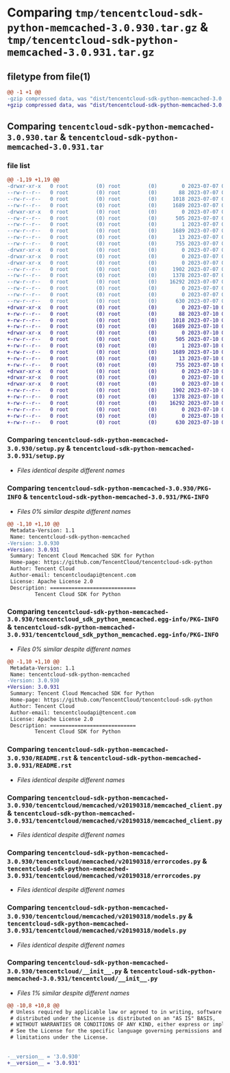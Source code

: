 # Comparing `tmp/tencentcloud-sdk-python-memcached-3.0.930.tar.gz` & `tmp/tencentcloud-sdk-python-memcached-3.0.931.tar.gz`

## filetype from file(1)

```diff
@@ -1 +1 @@
-gzip compressed data, was "dist/tencentcloud-sdk-python-memcached-3.0.930.tar", last modified: Fri Jul  7 00:27:31 2023, max compression
+gzip compressed data, was "dist/tencentcloud-sdk-python-memcached-3.0.931.tar", last modified: Mon Jul 10 00:44:02 2023, max compression
```

## Comparing `tencentcloud-sdk-python-memcached-3.0.930.tar` & `tencentcloud-sdk-python-memcached-3.0.931.tar`

### file list

```diff
@@ -1,19 +1,19 @@
-drwxr-xr-x   0 root         (0) root         (0)        0 2023-07-07 00:27:31.000000 tencentcloud-sdk-python-memcached-3.0.930/
--rw-r--r--   0 root         (0) root         (0)       88 2023-07-07 00:27:31.000000 tencentcloud-sdk-python-memcached-3.0.930/setup.cfg
--rw-r--r--   0 root         (0) root         (0)     1018 2023-07-07 00:27:30.000000 tencentcloud-sdk-python-memcached-3.0.930/setup.py
--rw-r--r--   0 root         (0) root         (0)     1689 2023-07-07 00:27:31.000000 tencentcloud-sdk-python-memcached-3.0.930/PKG-INFO
-drwxr-xr-x   0 root         (0) root         (0)        0 2023-07-07 00:27:31.000000 tencentcloud-sdk-python-memcached-3.0.930/tencentcloud_sdk_python_memcached.egg-info/
--rw-r--r--   0 root         (0) root         (0)      505 2023-07-07 00:27:31.000000 tencentcloud-sdk-python-memcached-3.0.930/tencentcloud_sdk_python_memcached.egg-info/SOURCES.txt
--rw-r--r--   0 root         (0) root         (0)        1 2023-07-07 00:27:31.000000 tencentcloud-sdk-python-memcached-3.0.930/tencentcloud_sdk_python_memcached.egg-info/dependency_links.txt
--rw-r--r--   0 root         (0) root         (0)     1689 2023-07-07 00:27:31.000000 tencentcloud-sdk-python-memcached-3.0.930/tencentcloud_sdk_python_memcached.egg-info/PKG-INFO
--rw-r--r--   0 root         (0) root         (0)       13 2023-07-07 00:27:31.000000 tencentcloud-sdk-python-memcached-3.0.930/tencentcloud_sdk_python_memcached.egg-info/top_level.txt
--rw-r--r--   0 root         (0) root         (0)      755 2023-07-07 00:27:30.000000 tencentcloud-sdk-python-memcached-3.0.930/README.rst
-drwxr-xr-x   0 root         (0) root         (0)        0 2023-07-07 00:27:31.000000 tencentcloud-sdk-python-memcached-3.0.930/tencentcloud/
-drwxr-xr-x   0 root         (0) root         (0)        0 2023-07-07 00:27:31.000000 tencentcloud-sdk-python-memcached-3.0.930/tencentcloud/memcached/
-drwxr-xr-x   0 root         (0) root         (0)        0 2023-07-07 00:27:31.000000 tencentcloud-sdk-python-memcached-3.0.930/tencentcloud/memcached/v20190318/
--rw-r--r--   0 root         (0) root         (0)     1902 2023-07-07 00:27:30.000000 tencentcloud-sdk-python-memcached-3.0.930/tencentcloud/memcached/v20190318/memcached_client.py
--rw-r--r--   0 root         (0) root         (0)     1378 2023-07-07 00:27:30.000000 tencentcloud-sdk-python-memcached-3.0.930/tencentcloud/memcached/v20190318/errorcodes.py
--rw-r--r--   0 root         (0) root         (0)    16292 2023-07-07 00:27:30.000000 tencentcloud-sdk-python-memcached-3.0.930/tencentcloud/memcached/v20190318/models.py
--rw-r--r--   0 root         (0) root         (0)        0 2023-07-07 00:27:30.000000 tencentcloud-sdk-python-memcached-3.0.930/tencentcloud/memcached/v20190318/__init__.py
--rw-r--r--   0 root         (0) root         (0)        0 2023-07-07 00:27:30.000000 tencentcloud-sdk-python-memcached-3.0.930/tencentcloud/memcached/__init__.py
--rw-r--r--   0 root         (0) root         (0)      630 2023-07-07 00:27:30.000000 tencentcloud-sdk-python-memcached-3.0.930/tencentcloud/__init__.py
+drwxr-xr-x   0 root         (0) root         (0)        0 2023-07-10 00:44:02.000000 tencentcloud-sdk-python-memcached-3.0.931/
+-rw-r--r--   0 root         (0) root         (0)       88 2023-07-10 00:44:02.000000 tencentcloud-sdk-python-memcached-3.0.931/setup.cfg
+-rw-r--r--   0 root         (0) root         (0)     1018 2023-07-10 00:44:02.000000 tencentcloud-sdk-python-memcached-3.0.931/setup.py
+-rw-r--r--   0 root         (0) root         (0)     1689 2023-07-10 00:44:02.000000 tencentcloud-sdk-python-memcached-3.0.931/PKG-INFO
+drwxr-xr-x   0 root         (0) root         (0)        0 2023-07-10 00:44:02.000000 tencentcloud-sdk-python-memcached-3.0.931/tencentcloud_sdk_python_memcached.egg-info/
+-rw-r--r--   0 root         (0) root         (0)      505 2023-07-10 00:44:02.000000 tencentcloud-sdk-python-memcached-3.0.931/tencentcloud_sdk_python_memcached.egg-info/SOURCES.txt
+-rw-r--r--   0 root         (0) root         (0)        1 2023-07-10 00:44:02.000000 tencentcloud-sdk-python-memcached-3.0.931/tencentcloud_sdk_python_memcached.egg-info/dependency_links.txt
+-rw-r--r--   0 root         (0) root         (0)     1689 2023-07-10 00:44:02.000000 tencentcloud-sdk-python-memcached-3.0.931/tencentcloud_sdk_python_memcached.egg-info/PKG-INFO
+-rw-r--r--   0 root         (0) root         (0)       13 2023-07-10 00:44:02.000000 tencentcloud-sdk-python-memcached-3.0.931/tencentcloud_sdk_python_memcached.egg-info/top_level.txt
+-rw-r--r--   0 root         (0) root         (0)      755 2023-07-10 00:44:02.000000 tencentcloud-sdk-python-memcached-3.0.931/README.rst
+drwxr-xr-x   0 root         (0) root         (0)        0 2023-07-10 00:44:02.000000 tencentcloud-sdk-python-memcached-3.0.931/tencentcloud/
+drwxr-xr-x   0 root         (0) root         (0)        0 2023-07-10 00:44:02.000000 tencentcloud-sdk-python-memcached-3.0.931/tencentcloud/memcached/
+drwxr-xr-x   0 root         (0) root         (0)        0 2023-07-10 00:44:02.000000 tencentcloud-sdk-python-memcached-3.0.931/tencentcloud/memcached/v20190318/
+-rw-r--r--   0 root         (0) root         (0)     1902 2023-07-10 00:44:02.000000 tencentcloud-sdk-python-memcached-3.0.931/tencentcloud/memcached/v20190318/memcached_client.py
+-rw-r--r--   0 root         (0) root         (0)     1378 2023-07-10 00:44:02.000000 tencentcloud-sdk-python-memcached-3.0.931/tencentcloud/memcached/v20190318/errorcodes.py
+-rw-r--r--   0 root         (0) root         (0)    16292 2023-07-10 00:44:02.000000 tencentcloud-sdk-python-memcached-3.0.931/tencentcloud/memcached/v20190318/models.py
+-rw-r--r--   0 root         (0) root         (0)        0 2023-07-10 00:44:02.000000 tencentcloud-sdk-python-memcached-3.0.931/tencentcloud/memcached/v20190318/__init__.py
+-rw-r--r--   0 root         (0) root         (0)        0 2023-07-10 00:44:02.000000 tencentcloud-sdk-python-memcached-3.0.931/tencentcloud/memcached/__init__.py
+-rw-r--r--   0 root         (0) root         (0)      630 2023-07-10 00:44:02.000000 tencentcloud-sdk-python-memcached-3.0.931/tencentcloud/__init__.py
```

### Comparing `tencentcloud-sdk-python-memcached-3.0.930/setup.py` & `tencentcloud-sdk-python-memcached-3.0.931/setup.py`

 * *Files identical despite different names*

### Comparing `tencentcloud-sdk-python-memcached-3.0.930/PKG-INFO` & `tencentcloud-sdk-python-memcached-3.0.931/PKG-INFO`

 * *Files 0% similar despite different names*

```diff
@@ -1,10 +1,10 @@
 Metadata-Version: 1.1
 Name: tencentcloud-sdk-python-memcached
-Version: 3.0.930
+Version: 3.0.931
 Summary: Tencent Cloud Memcached SDK for Python
 Home-page: https://github.com/TencentCloud/tencentcloud-sdk-python
 Author: Tencent Cloud
 Author-email: tencentcloudapi@tencent.com
 License: Apache License 2.0
 Description: ============================
         Tencent Cloud SDK for Python
```

### Comparing `tencentcloud-sdk-python-memcached-3.0.930/tencentcloud_sdk_python_memcached.egg-info/PKG-INFO` & `tencentcloud-sdk-python-memcached-3.0.931/tencentcloud_sdk_python_memcached.egg-info/PKG-INFO`

 * *Files 0% similar despite different names*

```diff
@@ -1,10 +1,10 @@
 Metadata-Version: 1.1
 Name: tencentcloud-sdk-python-memcached
-Version: 3.0.930
+Version: 3.0.931
 Summary: Tencent Cloud Memcached SDK for Python
 Home-page: https://github.com/TencentCloud/tencentcloud-sdk-python
 Author: Tencent Cloud
 Author-email: tencentcloudapi@tencent.com
 License: Apache License 2.0
 Description: ============================
         Tencent Cloud SDK for Python
```

### Comparing `tencentcloud-sdk-python-memcached-3.0.930/README.rst` & `tencentcloud-sdk-python-memcached-3.0.931/README.rst`

 * *Files identical despite different names*

### Comparing `tencentcloud-sdk-python-memcached-3.0.930/tencentcloud/memcached/v20190318/memcached_client.py` & `tencentcloud-sdk-python-memcached-3.0.931/tencentcloud/memcached/v20190318/memcached_client.py`

 * *Files identical despite different names*

### Comparing `tencentcloud-sdk-python-memcached-3.0.930/tencentcloud/memcached/v20190318/errorcodes.py` & `tencentcloud-sdk-python-memcached-3.0.931/tencentcloud/memcached/v20190318/errorcodes.py`

 * *Files identical despite different names*

### Comparing `tencentcloud-sdk-python-memcached-3.0.930/tencentcloud/memcached/v20190318/models.py` & `tencentcloud-sdk-python-memcached-3.0.931/tencentcloud/memcached/v20190318/models.py`

 * *Files identical despite different names*

### Comparing `tencentcloud-sdk-python-memcached-3.0.930/tencentcloud/__init__.py` & `tencentcloud-sdk-python-memcached-3.0.931/tencentcloud/__init__.py`

 * *Files 1% similar despite different names*

```diff
@@ -10,8 +10,8 @@
 # Unless required by applicable law or agreed to in writing, software
 # distributed under the License is distributed on an "AS IS" BASIS,
 # WITHOUT WARRANTIES OR CONDITIONS OF ANY KIND, either express or implied.
 # See the License for the specific language governing permissions and
 # limitations under the License.
 
 
-__version__ = '3.0.930'
+__version__ = '3.0.931'
```

